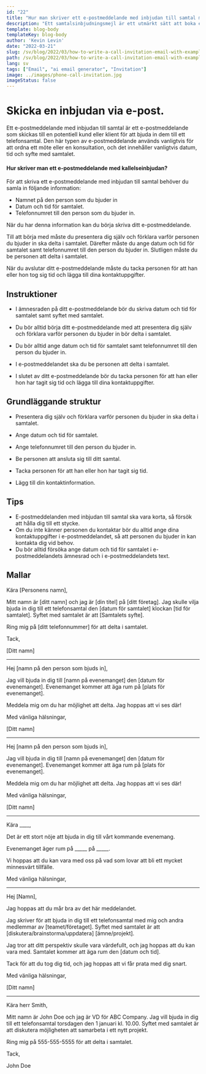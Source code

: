 ```yaml
---
id: "22"
title: "Hur man skriver ett e-postmeddelande med inbjudan till samtal med exempel"
description: "Ett samtalsinbjudningsmejl är ett utmärkt sätt att boka ett möte eller samråd med en potentiell kund eller klient."
template: blog-body
templateKey: blog-body
author: 'Kevin Levin'
date: "2022-03-21"
slug: /sv/blog/2022/03/how-to-write-a-call-invitation-email-with-examples
path: /sv/blog/2022/03/how-to-write-a-call-invitation-email-with-examples
lang: sv
tags: ["Email", "ai email generator", "Invitation"]
image: ../images/phone-call-invitation.jpg
imageStatus: false
---
```

# Skicka en inbjudan via e-post.


Ett e-postmeddelande med inbjudan till samtal är ett e-postmeddelande som skickas till en potentiell kund eller klient för att bjuda in dem till ett telefonsamtal. Den här typen av e-postmeddelande används vanligtvis för att ordna ett möte eller en konsultation, och det innehåller vanligtvis datum, tid och syfte med samtalet.

#### Hur skriver man ett e-postmeddelande med kallelseinbjudan?

För att skriva ett e-postmeddelande med inbjudan till samtal behöver du samla in följande information:

- Namnet på den person som du bjuder in
- Datum och tid för samtalet.
- Telefonnumret till den person som du bjuder in.

När du har denna information kan du börja skriva ditt e-postmeddelande.

Till att börja med måste du presentera dig själv och förklara varför personen du bjuder in ska delta i samtalet. Därefter måste du ange datum och tid för samtalet samt telefonnumret till den person du bjuder in. Slutligen måste du be personen att delta i samtalet.

När du avslutar ditt e-postmeddelande måste du tacka personen för att han eller hon tog sig tid och lägga till dina kontaktuppgifter.

## Instruktioner

- I ämnesraden på ditt e-postmeddelande bör du skriva datum och tid för samtalet samt syftet med samtalet.

- Du bör alltid börja ditt e-postmeddelande med att presentera dig själv och förklara varför personen du bjuder in bör delta i samtalet.

- Du bör alltid ange datum och tid för samtalet samt telefonnumret till den person du bjuder in.

- I e-postmeddelandet ska du be personen att delta i samtalet.

- I slutet av ditt e-postmeddelande bör du tacka personen för att han eller hon har tagit sig tid och lägga till dina kontaktuppgifter.


## Grundläggande struktur

- Presentera dig själv och förklara varför personen du bjuder in ska delta i samtalet.

- Ange datum och tid för samtalet.

- Ange telefonnumret till den person du bjuder in.

- Be personen att ansluta sig till ditt samtal.

- Tacka personen för att han eller hon har tagit sig tid.

- Lägg till din kontaktinformation.


## Tips

- E-postmeddelanden med inbjudan till samtal ska vara korta, så försök att hålla dig till ett stycke.
- Om du inte känner personen du kontaktar bör du alltid ange dina kontaktuppgifter i e-postmeddelandet, så att personen du bjuder in kan kontakta dig vid behov.
- Du bör alltid försöka ange datum och tid för samtalet i e-postmeddelandets ämnesrad och i e-postmeddelandets text.

## Mallar

Kära [Personens namn],

Mitt namn är [ditt namn] och jag är [din titel] på [ditt företag]. Jag skulle vilja bjuda in dig till ett telefonsamtal den [datum för samtalet] klockan [tid för samtalet]. Syftet med samtalet är att [Samtalets syfte].

Ring mig på [ditt telefonnummer] för att delta i samtalet.

Tack,

[Ditt namn]

---

Hej [namn på den person som bjuds in],

Jag vill bjuda in dig till [namn på evenemanget] den [datum för evenemanget]. Evenemanget kommer att äga rum på [plats för evenemanget].

Meddela mig om du har möjlighet att delta. Jag hoppas att vi ses där!

Med vänliga hälsningar,

[Ditt namn]

---

Hej [namn på den person som bjuds in],

Jag vill bjuda in dig till [namn på evenemanget] den [datum för evenemanget]. Evenemanget kommer att äga rum på [plats för evenemanget].

Meddela mig om du har möjlighet att delta. Jag hoppas att vi ses där!

Med vänliga hälsningar,

[Ditt namn]

---

Kära ____,

Det är ett stort nöje att bjuda in dig till vårt kommande evenemang.

Evenemanget äger rum på _____ på _____.

Vi hoppas att du kan vara med oss på vad som lovar att bli ett mycket minnesvärt tillfälle.

Med vänliga hälsningar,

---

Hej [Namn],

Jag hoppas att du mår bra av det här meddelandet.

Jag skriver för att bjuda in dig till ett telefonsamtal med mig och andra medlemmar av [teamet/företaget]. Syftet med samtalet är att [diskutera/brainstorma/uppdatera] [ämne/projekt].

Jag tror att ditt perspektiv skulle vara värdefullt, och jag hoppas att du kan vara med. Samtalet kommer att äga rum den [datum och tid].

Tack för att du tog dig tid, och jag hoppas att vi får prata med dig snart.

Med vänliga hälsningar,

[Ditt namn]

---

Kära herr Smith,

Mitt namn är John Doe och jag är VD för ABC Company. Jag vill bjuda in dig till ett telefonsamtal torsdagen den 1 januari kl. 10.00. Syftet med samtalet är att diskutera möjligheten att samarbeta i ett nytt projekt.

Ring mig på 555-555-5555 för att delta i samtalet.

Tack,

John Doe

